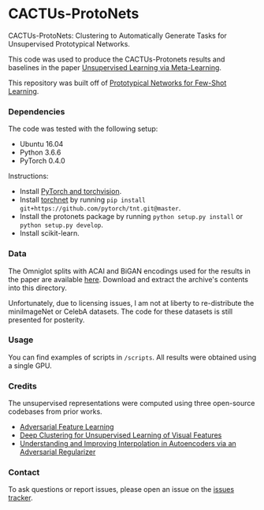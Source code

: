 # CACTUs-ProtoNets
CACTUs-ProtoNets: Clustering to Automatically Generate Tasks for Unsupervised Prototypical Networks.

This code was used to produce the CACTUs-Protonets results and baselines in the paper [Unsupervised Learning via Meta-Learning](https://arxiv.org/abs/1810.02334).

This repository was built off of [Prototypical Networks for Few-Shot Learning](https://github.com/jakesnell/prototypical-networks).

### Dependencies
The code was tested with the following setup:
* Ubuntu 16.04
* Python 3.6.6
* PyTorch 0.4.0

Instructions:
* Install [PyTorch and torchvision](http://pytorch.org/).
* Install [torchnet](https://github.com/pytorch/tnt) by running `pip install git+https://github.com/pytorch/tnt.git@master`.
* Install the protonets package by running `python setup.py install` or `python setup.py develop`.
* Install scikit-learn.


### Data
The Omniglot splits with ACAI and BiGAN encodings used for the results in the paper are available [here](https://drive.google.com/open?id=1i6kEbySnR51jT3pW_60E3PGkIOKmxTfQ).
Download and extract the archive's contents into this directory.

Unfortunately, due to licensing issues, I am not at liberty to re-distribute the miniImageNet or CelebA datasets. The code for these datasets is still presented for posterity.

### Usage
You can find examples of scripts in ```/scripts```. All results were obtained using a single GPU.

### Credits
The unsupervised representations were computed using three open-source codebases from prior works.

* [Adversarial Feature Learning](https://github.com/jeffdonahue/bigan)
* [Deep Clustering for Unsupervised Learning of Visual Features](https://github.com/facebookresearch/deepcluster)
* [Understanding and Improving Interpolation in Autoencoders via an Adversarial Regularizer](https://github.com/brain-research/acai)

### Contact
To ask questions or report issues, please open an issue on the [issues tracker](https://github.com/hsukyle/cactus-maml/issues).

